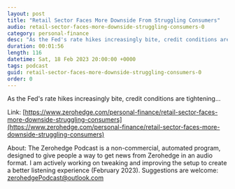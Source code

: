 ```yaml
---
layout: post
title: "Retail Sector Faces More Downside From Struggling Consumers"
audio: retail-sector-faces-more-downside-struggling-consumers-0
category: personal-finance
desc: "As the Fed's rate hikes increasingly bite, credit conditions are tightening..."
duration: 00:01:56
length: 116
datetime: Sat, 18 Feb 2023 20:00:00 +0000
tags: podcast
guid: retail-sector-faces-more-downside-struggling-consumers-0
order: 0
---
```

As the Fed's rate hikes increasingly bite, credit conditions are tightening...

Link: [https://www.zerohedge.com/personal-finance/retail-sector-faces-more-downside-struggling-consumers](https://www.zerohedge.com/personal-finance/retail-sector-faces-more-downside-struggling-consumers)

About: The Zerohedge Podcast is a non-commercial, automated program, designed to give people a way to get news from Zerohedge in an audio format.  I am actively working on tweaking and improving the setup to create a better listening experience (February 2023).  Suggestions are welcome: [zerohedgePodcast@outlook.com](mailto:zerohedgePodcast@outlook.com)